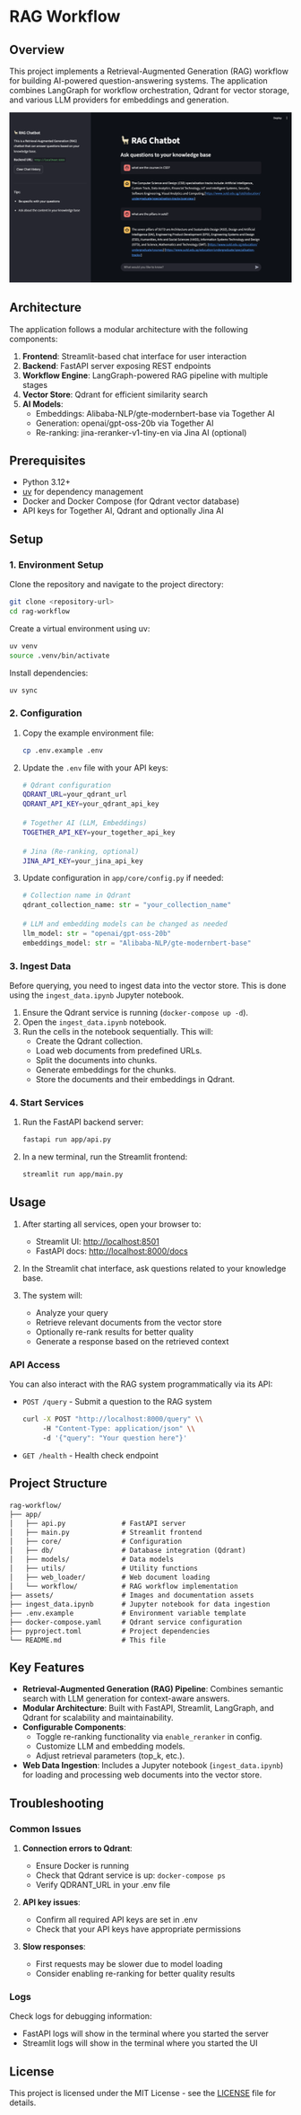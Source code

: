 # RAG Workflow

## Overview

This project implements a Retrieval-Augmented Generation (RAG) workflow for building AI-powered question-answering systems. The application combines LangGraph for workflow orchestration, Qdrant for vector storage, and various LLM providers for embeddings and generation.

![RAG Workflow](assets/rag-workflow.png)

## Architecture

The application follows a modular architecture with the following components:

1. **Frontend**: Streamlit-based chat interface for user interaction
2. **Backend**: FastAPI server exposing REST endpoints
3. **Workflow Engine**: LangGraph-powered RAG pipeline with multiple stages
4. **Vector Store**: Qdrant for efficient similarity search
5. **AI Models**:
   - Embeddings: Alibaba-NLP/gte-modernbert-base via Together AI
   - Generation: openai/gpt-oss-20b via Together AI
   - Re-ranking: jina-reranker-v1-tiny-en via Jina AI (optional)

## Prerequisites

- Python 3.12+
- [uv](https://github.com/astral-sh/uv) for dependency management
- Docker and Docker Compose (for Qdrant vector database)
- API keys for Together AI, Qdrant and optionally Jina AI

## Setup

### 1. Environment Setup

Clone the repository and navigate to the project directory:

```bash
git clone <repository-url>
cd rag-workflow
```

Create a virtual environment using uv:

```bash
uv venv
source .venv/bin/activate
```

Install dependencies:

```bash
uv sync
```

### 2. Configuration

1. Copy the example environment file:

   ```bash
   cp .env.example .env
   ```

2. Update the `.env` file with your API keys:

   ```bash
   # Qdrant configuration
   QDRANT_URL=your_qdrant_url
   QDRANT_API_KEY=your_qdrant_api_key

   # Together AI (LLM, Embeddings)
   TOGETHER_API_KEY=your_together_api_key

   # Jina (Re-ranking, optional)
   JINA_API_KEY=your_jina_api_key
   ```

3. Update configuration in `app/core/config.py` if needed:

   ```python
   # Collection name in Qdrant
   qdrant_collection_name: str = "your_collection_name"
   
   # LLM and embedding models can be changed as needed
   llm_model: str = "openai/gpt-oss-20b"
   embeddings_model: str = "Alibaba-NLP/gte-modernbert-base"
   ```

### 3. Ingest Data

Before querying, you need to ingest data into the vector store. This is done using the `ingest_data.ipynb` Jupyter notebook.

1. Ensure the Qdrant service is running (`docker-compose up -d`).
2. Open the `ingest_data.ipynb` notebook.
3. Run the cells in the notebook sequentially. This will:
   - Create the Qdrant collection.
   - Load web documents from predefined URLs.
   - Split the documents into chunks.
   - Generate embeddings for the chunks.
   - Store the documents and their embeddings in Qdrant.

### 4. Start Services

1. Run the FastAPI backend server:

   ```bash
   fastapi run app/api.py
   ```

2. In a new terminal, run the Streamlit frontend:

   ```bash
   streamlit run app/main.py
   ```

## Usage

1. After starting all services, open your browser to:
   - Streamlit UI: <http://localhost:8501>
   - FastAPI docs: <http://localhost:8000/docs>

2. In the Streamlit chat interface, ask questions related to your knowledge base.

3. The system will:
   - Analyze your query
   - Retrieve relevant documents from the vector store
   - Optionally re-rank results for better quality
   - Generate a response based on the retrieved context

### API Access

You can also interact with the RAG system programmatically via its API:

- `POST /query` - Submit a question to the RAG system

  ```bash
  curl -X POST "http://localhost:8000/query" \\
       -H "Content-Type: application/json" \\
       -d '{"query": "Your question here"}'
  ```

- `GET /health` - Health check endpoint

## Project Structure

```
rag-workflow/
├── app/
│   ├── api.py              # FastAPI server
│   ├── main.py             # Streamlit frontend
│   ├── core/               # Configuration
│   ├── db/                 # Database integration (Qdrant)
│   ├── models/             # Data models
│   ├── utils/              # Utility functions
│   ├── web_loader/         # Web document loading
│   └── workflow/           # RAG workflow implementation
├── assets/                 # Images and documentation assets
├── ingest_data.ipynb       # Jupyter notebook for data ingestion
├── .env.example            # Environment variable template
├── docker-compose.yaml     # Qdrant service configuration
├── pyproject.toml          # Project dependencies
└── README.md               # This file
```

## Key Features

- **Retrieval-Augmented Generation (RAG) Pipeline**: Combines semantic search with LLM generation for context-aware answers.
- **Modular Architecture**: Built with FastAPI, Streamlit, LangGraph, and Qdrant for scalability and maintainability.
- **Configurable Components**:
  - Toggle re-ranking functionality via `enable_reranker` in config.
  - Customize LLM and embedding models.
  - Adjust retrieval parameters (top_k, etc.).
- **Web Data Ingestion**: Includes a Jupyter notebook (`ingest_data.ipynb`) for loading and processing web documents into the vector store.

## Troubleshooting

### Common Issues

1. **Connection errors to Qdrant**:
   - Ensure Docker is running
   - Check that Qdrant service is up: `docker-compose ps`
   - Verify QDRANT_URL in your .env file

2. **API key issues**:
   - Confirm all required API keys are set in .env
   - Check that your API keys have appropriate permissions

3. **Slow responses**:
   - First requests may be slower due to model loading
   - Consider enabling re-ranking for better quality results

### Logs

Check logs for debugging information:

- FastAPI logs will show in the terminal where you started the server
- Streamlit logs will show in the terminal where you started the UI

## License

This project is licensed under the MIT License - see the [LICENSE](LICENSE) file for details.
